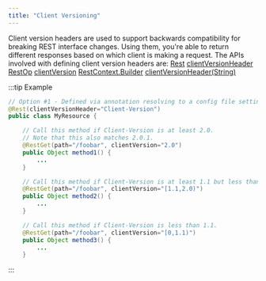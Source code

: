 ```yaml
---
title: "Client Versioning"
---
```


Client version headers are used to support backwards compatibility for breaking REST interface changes.
Using them, you're able to return different responses based on which client is making a request.
The APIs involved with defining client version headers are:
<tree>
<node-0><java-annotation>[Rest](../apidocs/org/apache/juneau/rest/annotation/Rest.html)</java-annotation></node-0>
<node-1><java-method>[clientVersionHeader](../apidocs/org/apache/juneau/rest/annotation/Rest.html#clientVersionHeader())</java-method></node-1>
<node-0><java-annotation>[RestOp](../apidocs/org/apache/juneau/rest/annotation/RestOp.html)</java-annotation></node-0>
<node-1><java-method>[clientVersion](../apidocs/org/apache/juneau/rest/annotation/RestOp.html#clientVersion())</java-method></node-1>
<node-0><java-class>[RestContext.Builder](../apidocs/org/apache/juneau/rest/RestContext/Builder.html)</java-class></node-0>
<node-1><java-method>[clientVersionHeader(String)](../apidocs/org/apache/juneau/rest/RestContext/Builder.html#clientVersionHeader(String))</java-method></node-1>
</tree>

:::tip Example


```java
// Option #1 - Defined via annotation resolving to a config file setting with default value.
@Rest(clientVersionHeader="Client-Version")
public class MyResource {

    // Call this method if Client-Version is at least 2.0.
    // Note that this also matches 2.0.1.
    @RestGet(path="/foobar", clientVersion="2.0")
    public Object method1() {
        ...
    }

    // Call this method if Client-Version is at least 1.1 but less than 2.0.
    @RestGet(path="/foobar", clientVersion="[1.1,2.0)")
    public Object method2() {
        ...
    }

    // Call this method if Client-Version is less than 1.1.
    @RestGet(path="/foobar", clientVersion="[0,1.1)")
    public Object method3() {
        ...
    }

```

:::

